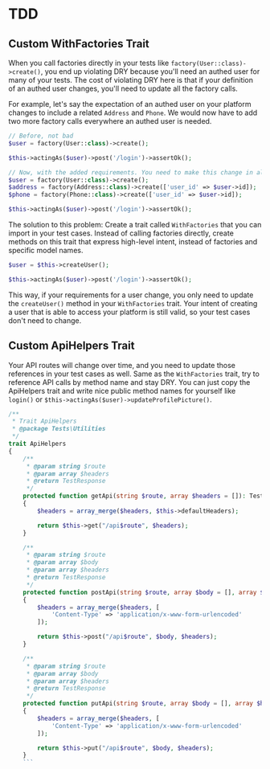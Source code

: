 # TDD

## Custom WithFactories Trait

When you call factories directly in your tests like `factory(User::class)->create()`, you end up violating DRY because you'll need an authed user for many of your tests. The cost of violating DRY here is that if your definition of an authed user changes, you'll need to update all the factory calls.

For example, let's say the expectation of an authed user on your platform changes to include a related `Address` and `Phone`. We would now have to add two more factory calls everywhere an authed user is needed.

```php
// Before, not bad
$user = factory(User::class)->create();

$this->actingAs($user)->post('/login')->assertOk();

// Now, with the added requirements. You need to make this change in all your tests. Worse, what happens if the Address or Phone no longer has a `user_id` foreign?
$user = factory(User::class)->create();
$address = factory(Address::class)->create(['user_id' => $user->id]);
$phone = factory(Phone::class)->create(['user_id' => $user->id]);

$this->actingAs($user)->post('/login')->assertOk();
```

The solution to this problem: Create a trait called `WithFactories` that you can import in your test cases. Instead of calling factories directly, create methods on this trait that express high-level intent, instead of factories and specific model names.

```php
$user = $this->createUser();

$this->actingAs($user)->post('/login')->assertOk();
```

This way, if your requirements for a user change, you only need to update the `createUser()` method in your `WithFactories` trait. Your intent of creating a user that is able to access your platform is still valid, so your test cases don't need to change.

## Custom ApiHelpers Trait

Your API routes will change over time, and you need to update those references in your test cases as well. Same as the `WithFactories` trait, try to reference API calls by method name and stay DRY. You can just copy the ApiHelpers trait and write nice public method names for yourself like `login()` or `$this->actingAs($user)->updateProfilePicture()`.

```php
/**
 * Trait ApiHelpers
 * @package Tests\Utilities
 */
trait ApiHelpers
{
    /**
     * @param string $route
     * @param array $headers
     * @return TestResponse
     */
    protected function getApi(string $route, array $headers = []): TestResponse
    {
        $headers = array_merge($headers, $this->defaultHeaders);

        return $this->get("/api$route", $headers);
    }

    /**
     * @param string $route
     * @param array $body
     * @param array $headers
     * @return TestResponse
     */
    protected function postApi(string $route, array $body = [], array $headers = []): TestResponse
    {
        $headers = array_merge($headers, [
            'Content-Type' => 'application/x-www-form-urlencoded'
        ]);

        return $this->post("/api$route", $body, $headers);
    }

    /**
     * @param string $route
     * @param array $body
     * @param array $headers
     * @return TestResponse
     */
    protected function putApi(string $route, array $body = [], array $headers = []): TestResponse
    {
        $headers = array_merge($headers, [
            'Content-Type' => 'application/x-www-form-urlencoded'
        ]);

        return $this->put("/api$route", $body, $headers);
    }
    ```
